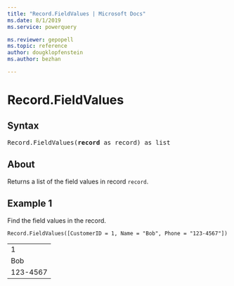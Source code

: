 ```yaml
---
title: "Record.FieldValues | Microsoft Docs"
ms.date: 8/1/2019
ms.service: powerquery

ms.reviewer: gepopell
ms.topic: reference
author: dougklopfenstein
ms.author: bezhan

---
```

# Record.FieldValues

## Syntax

<pre>
Record.FieldValues(<b>record</b> as record) as list
</pre>
  
## About  
Returns a list of the field values in record `record`.

## Example 1
Find the field values in the record.

```powerquery-m
Record.FieldValues([CustomerID = 1, Name = "Bob", Phone = "123-4567"])
```

<table> <tr><td>1</td></tr> <tr><td>Bob</td></tr> <tr><td>123-4567</td></tr> </table>
